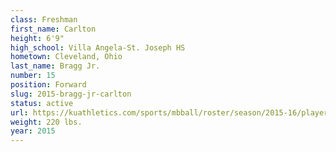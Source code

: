 ```yaml
---
class: Freshman
first_name: Carlton
height: 6'9"
high_school: Villa Angela-St. Joseph HS
hometown: Cleveland, Ohio
last_name: Bragg Jr.
number: 15
position: Forward
slug: 2015-bragg-jr-carlton
status: active
url: https://kuathletics.com/sports/mbball/roster/season/2015-16/player/carlton-bragg-jr/
weight: 220 lbs.
year: 2015
---
```

